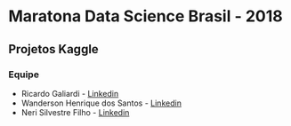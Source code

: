 #  Maratona Data Science Brasil - 2018
## Projetos Kaggle

### Equipe
  * Ricardo Galiardi              	- [Linkedin](https://www.linkedin.com/in/rgaliardi/)
  * Wanderson Henrique dos Santos 	- [Linkedin](https://www.linkedin.com/in/wandersonhenrique/)
  * Neri Silvestre Filho 			- [Linkedin](https://www.linkedin.com/in/neri-silvestre-b7a467162/)

